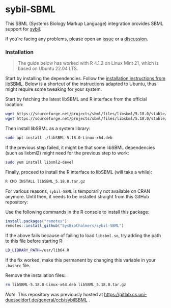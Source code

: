 # sybil-SBML

This SBML (Systems Biology Markup Language) integration provides SBML support for [sybil](https://github.com/SysBioChalmers/sybil).

If you're facing any problems, please open an [issue](issues/new) or a [discussion](/discusions/new).

### Installation

> The guide below has worked with R 4.1.2 on Linux Mint 21, which is based on Ubuntu 22.04 LTS.

Start by installing the dependencies. Follow the [installation instructions from libSBML](https://github.com/sbmlteam/libsbml#installation). Below is a shortcut of the instructions adapted to Ubuntu, thus might require some tweaking for your system.

Start by fetching the latest libSBML and R interface from the official location:
```bash
wget https://sourceforge.net/projects/sbml/files/libsbml/5.18.0/stable/Linux/64-bit/libSBML-5.18.0-Linux-x64.deb
wget https://sourceforge.net/projects/sbml/files/libsbml/5.18.0/stable/R%20interface/libSBML_5.18.0.tar.gz
```

Then install libSBML as a system library:
```bash
sudo apt install ./libSBML-5.18.0-Linux-x64.deb 
```

If the previous step failed, it might be that some libSBML dependencies (such as lixbml2) might need for the previous step to work:
```bash
sudo yum install libxml2-devel
```

Finally, proceed to install the R interface to libSBML (will take a while):
```bash
R CMD INSTALL libSBML_5.18.0.tar.gz
```

For various reasons, `sybil-SBML` is temporarily not available on CRAN anymore. Until then, it needs to be installed straight from this GitHub repository:

Use the following commands in the R console to install this package:
```R
install.packages("remotes")
remotes::install_github("SysBioChalmers/sybil-SBML")
```

If the above fails because of failing to load `libsbml.so`, try adding the path to this file before starting R:
```bash
LD_LIBRARY_PATH=/usr/lib64 R
```
If the fix worked, make this permanent by changing this variable in your `.bashrc` file.

Remove the installation files::
```bash
rm libSBML-5.18.0-Linux-x64.deb libSBML_5.18.0.tar.gz 
```


_Note_: This repository was previously hosted at https://gitlab.cs.uni-duesseldorf.de/general/ccb/sybilSBML .